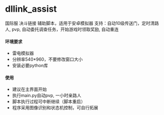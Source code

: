 # dllink_assist
国际服 决斗链接 辅助脚本，适用于安卓模拟器
支持：自动10级传送门，定时清路人, pvp, 自动委托调查任务，开始游戏时领取奖励, 自动重连

#### 环境要求
- 雷电模拟器
- 分辨率540*960，不要修改窗口大小
- 安装必要python库

#### 使用
- 建议在主界面开始
- 执行main.py自动pvp, 一小时亲路人
- 脚本执行过程可中断继续（脚本重启）
- 程序采用图像识别和状态机控制，可自行拓展
